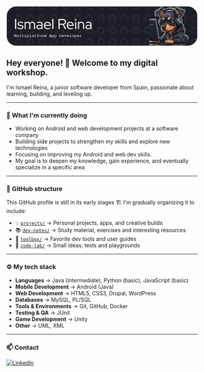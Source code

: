 ![Banner de Ismael Reina](github-header-image.png)

## Hey everyone!  👋 Welcome to my digital workshop.

I'm Ismael Reina, a junior software developer from Spain, passionate about learning, building, and leveling up.

---

### 💼 What I'm currently doing

- Working on Android and web development projects at a software company  
- Building side projects to strengthen my skills and explore new technologies  
- Focusing on improving my Android and web dev skills.
- My goal is to deepen my knowledge, gain experience, and eventually specialize in a specific area

---

### 📂 GitHub structure

This GitHub profile is still in its early stages 🏗️ I'm gradually organizing it to include:

- 💡 [`projects/`](https://github.com/Ismael-Reina/projects) → Personal projects, apps, and creative builds
- 📚 [`dev-notes/`](https://github.com/Ismael-Reina/dev-notes) → Study material, exercises and interesting resources
- 🔧 [`toolbox/`](https://github.com/Ismael-Reina/toolbox) → Favorite dev tools and user guides
- 🧪 [`code-lab/`](https://github.com/Ismael-Reina/code-lab) → Small ideas, tests and playgrounds

---

### ⚙️ My tech stack

- **Languages** → Java (intermediate), Python (basic), JavaScript (basic)
- **Mobile Development** → Android (Java)
- **Web Development** → HTML5, CSS3, Drupal, WordPress
- **Databases** → MySQL, PL/SQL
- **Tools & Environments** → Git, GitHub, Docker
- **Testing & QA** → JUnit
- **Game Development** → Unity
- **Other** → UML, XML

---

### 📫 Contact

[![LinkedIn](https://img.shields.io/badge/LinkedIn-blue?style=for-the-badge&logo=linkedin&logoColor=white)](https://www.linkedin.com/in/ismael-reina/)
